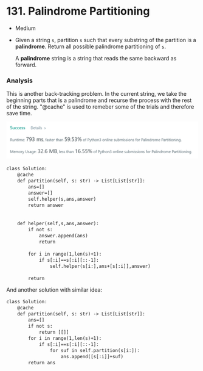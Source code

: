 # 131. Palindrome Partitioning

* Medium
*   Given a string `s`, partition `s` such that every substring of the partition is a **palindrome**. Return all possible palindrome partitioning of `s`.

    A **palindrome** string is a string that reads the same backward as forward.

### Analysis&#x20;

This is another back-tracking problem. In the current string, we take the beginning parts that is a palindrome and recurse the process with the rest of the string.   "@cache" is used to remeber some of the trials and therefore save time.&#x20;

![](<../.gitbook/assets/image (18) (1) (1) (1).png>)

```
class Solution:
    @cache
    def partition(self, s: str) -> List[List[str]]:
        ans=[]
        answer=[]
        self.helper(s,ans,answer)
        return answer
        

    def helper(self,s,ans,answer):
        if not s:
            answer.append(ans)
            return 
        
        for i in range(1,len(s)+1):
            if s[:i]==s[:i][::-1]:
                self.helper(s[i:],ans+[s[:i]],answer)
                
        return 
```

And another solution with similar idea:

```
class Solution:
    @cache
    def partition(self, s: str) -> List[List[str]]:
        ans=[]
        if not s:
            return [[]]
        for i in range(1,len(s)+1):
            if s[:i]==s[:i][::-1]:
                for suf in self.partition(s[i:]):
                    ans.append([s[:i]]+suf)
        return ans
```
